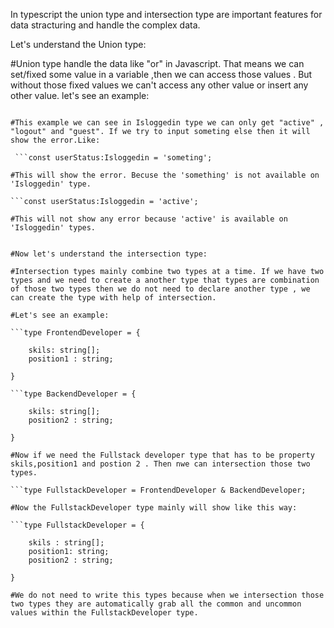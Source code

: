 In typescript the union type and intersection type are important features for data stracturing and handle the complex data.

Let's understand the Union type:

#Union type handle the data like "or" in Javascript. That means we can set/fixed some value in a variable ,then we can access those values . But without those fixed values we can't access any other value or insert any other value. let's see an example:

```type Isloggedin = 'active' | 'logout' | 'guest';

#This example we can see in Isloggedin type we can only get "active" , "logout" and "guest". If we try to input someting else then it will show the error.Like:

 ```const userStatus:Isloggedin = 'someting';

#This will show the error. Becuse the 'something' is not available on 'Isloggedin' type.

```const userStatus:Isloggedin = 'active';

#This will not show any error because 'active' is available on 'Isloggedin' types.


#Now let's understand the intersection type:

#Intersection types mainly combine two types at a time. If we have two types and we need to create a another type that types are combination of those two types then we do not need to declare another type , we can create the type with help of intersection.

#Let's see an example:

```type FrontendDeveloper = {

    skils: string[];
    position1 : string;

}

```type BackendDeveloper = {

    skils: string[];
    position2 : string;

}

#Now if we need the Fullstack developer type that has to be property skils,position1 and postion 2 . Then nwe can intersection those two types.

```type FullstackDeveloper = FrontendDeveloper & BackendDeveloper;

#Now the FullstackDeveloper type mainly will show like this way:

```type FullstackDeveloper = {

    skils : string[];
    position1: string;
    position2 : string;

}

#We do not need to write this types because when we intersection those two types they are automatically grab all the common and uncommon values within the FullstackDeveloper type.



